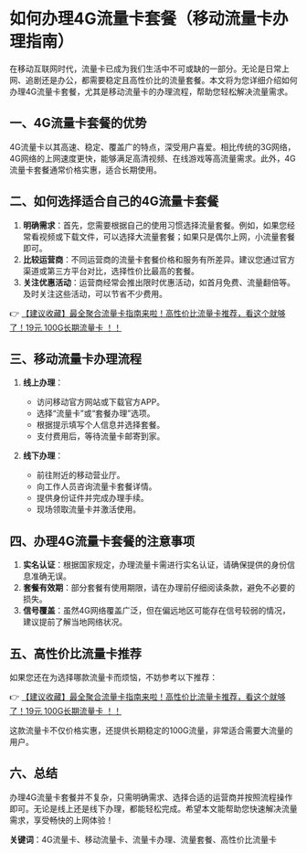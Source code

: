 # 如何办理4G流量卡套餐（移动流量卡办理指南）

在移动互联网时代，流量卡已成为我们生活中不可或缺的一部分。无论是日常上网、追剧还是办公，都需要稳定且高性价比的流量套餐。本文将为您详细介绍如何办理4G流量卡套餐，尤其是移动流量卡的办理流程，帮助您轻松解决流量需求。

## 一、4G流量卡套餐的优势

4G流量卡以其高速、稳定、覆盖广的特点，深受用户喜爱。相比传统的3G网络，4G网络的上网速度更快，能够满足高清视频、在线游戏等高流量需求。此外，4G流量卡套餐通常价格实惠，适合长期使用。

## 二、如何选择适合自己的4G流量卡套餐

1. **明确需求**：首先，您需要根据自己的使用习惯选择流量套餐。例如，如果您经常看视频或下载文件，可以选择大流量套餐；如果只是偶尔上网，小流量套餐即可。
2. **比较运营商**：不同运营商的流量卡套餐价格和服务有所差异。建议您通过官方渠道或第三方平台对比，选择性价比最高的套餐。
3. **关注优惠活动**：运营商经常会推出限时优惠活动，如首月免费、流量翻倍等。及时关注这些活动，可以节省不少费用。

👉 [【建议收藏】最全聚合流量卡指南来啦！高性价比流量卡推荐，看这个就够了！19元 100G长期流量卡 ！！](https://bit.ly/Liuliangka)

## 三、移动流量卡办理流程

1. **线上办理**：
   - 访问移动官方网站或下载官方APP。
   - 选择“流量卡”或“套餐办理”选项。
   - 根据提示填写个人信息并选择套餐。
   - 支付费用后，等待流量卡邮寄到家。
   
2. **线下办理**：
   - 前往附近的移动营业厅。
   - 向工作人员咨询流量卡套餐详情。
   - 提供身份证件并完成办理手续。
   - 现场领取流量卡并激活使用。

## 四、办理4G流量卡套餐的注意事项

1. **实名认证**：根据国家规定，办理流量卡需进行实名认证，请确保提供的身份信息准确无误。
2. **套餐有效期**：部分套餐有使用期限，请在办理前仔细阅读条款，避免不必要的损失。
3. **信号覆盖**：虽然4G网络覆盖广泛，但在偏远地区可能存在信号较弱的情况，建议提前了解当地网络状况。

## 五、高性价比流量卡推荐

如果您还在为选择哪款流量卡而烦恼，不妨参考以下推荐：

👉 [【建议收藏】最全聚合流量卡指南来啦！高性价比流量卡推荐，看这个就够了！19元 100G长期流量卡 ！！](https://bit.ly/Liuliangka)

这款流量卡不仅价格实惠，还提供长期稳定的100G流量，非常适合需要大流量的用户。

## 六、总结

办理4G流量卡套餐并不复杂，只需明确需求、选择合适的运营商并按照流程操作即可。无论是线上还是线下办理，都能轻松完成。希望本文能帮助您快速解决流量需求，享受畅快的上网体验！

**关键词**：4G流量卡、移动流量卡、流量卡办理、流量套餐、高性价比流量卡